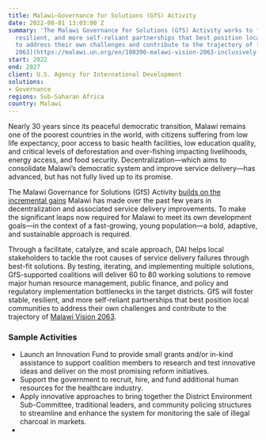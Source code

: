 ```yaml
---
title: Malawi—Governance for Solutions (GfS) Activity
date: 2022-08-01 13:03:00 Z
summary: 'The Malawi Governance for Solutions (GfS) Activity works to foster stable,
  resilient, and more self-reliant partnerships that best position local communities
  to address their own challenges and contribute to the trajectory of [Malawi Vision
  2063](https://malawi.un.org/en/108390-malawi-vision-2063-inclusively-wealthy-and-self-reliant-nation). '
start: 2022
end: 2027
client: U.S. Agency for International Development
solutions:
- Governance
regions: Sub-Saharan Africa
country: Malawi
---
```


Nearly 30 years since its peaceful democratic transition, Malawi remains one of the poorest countries in the world, with citizens suffering from low life expectancy, poor access to basic health facilities, low education quality, and critical levels of deforestation and over-fishing impacting livelihoods, energy access, and food security. Decentralization—which aims to consolidate Malawi’s democratic system and improve service delivery—has advanced, but has not fully lived up to its promise.

The Malawi Governance for Solutions (GfS) Activity [builds on the incremental gains](https://www.dai.com/our-work/projects/malawi-local-government-accountability-and-performance-lgap) Malawi has made over the past few years in decentralization and associated service delivery improvements. To make the significant leaps now required for Malawi to meet its own development goals—in the context of a fast-growing, young population—a bold, adaptive, and sustainable approach is required. 

Through a facilitate, catalyze, and scale approach, DAI helps local stakeholders to tackle the root causes of service delivery failures through best-fit solutions. By testing, iterating, and implementing multiple solutions, GfS-supported coalitions will deliver 60 to 80 working solutions to remove major human resource management, public finance, and policy and regulatory implementation bottlenecks in the target districts. GfS will foster stable, resilient, and more self-reliant partnerships that best position local communities to address their own challenges and contribute to the trajectory of [Malawi Vision 2063](https://malawi.un.org/en/108390-malawi-vision-2063-inclusively-wealthy-and-self-reliant-nation). 

### Sample Activities

* Launch an Innovation Fund to provide small grants and/or in-kind assistance to support coalition members to research and test innovative ideas and deliver on the most promising reform initiatives.
* Support the government to recruit, hire, and fund additional human resources for the healthcare industry.
* Apply innovative approaches to bring together the District Environment Sub-Committee, traditional leaders, and community policing structures to streamline and enhance the system for monitoring the sale of illegal charcoal in markets.
* 